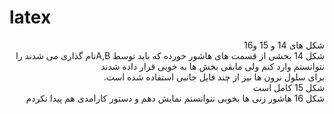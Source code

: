 # latex
<p dir="rtl" align="right">
شکل های 14 و 15 و16 
<br/>
شکل 14 بخشی از قسمت های هاشور خورده که باید توسط A,Bنام گذاری می شدند را نتوانستم وارد کنم ولی مابقی بخش ها به خوبی قرار داده شدند
<br/>
برای سلول نرون ها نیز از چند فایل جانبی استفاده شده است.
  <br/>
شکل 15 کامل است
<br/>
شکل 16 هاشور زنی ها بخوبی نتوانستم نمایش دهم و دستور کارامدی هم پیدا نکردم 
</p >
